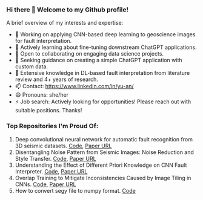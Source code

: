 ### Hi there 👋 Welcome to my Github profile!

A brief overview of my interests and expertise:

- 🔭 Working on applying CNN-based deep learning to geoscience images for fault interpretation.
- 🌱 Actively learning about fine-tuning downstream ChatGPT applications.
- 👯 Open to collaborating on engaging data science projects.
- 🤔 Seeking guidance on creating a simple ChatGPT application with custom data.
- 💬 Extensive knowledge in DL-based fault interpretation from literature review and 4+ years of research.
- 📫 Contact: https://www.linkedin.com/in/yu-an/
- 😄 Pronouns: she/her
- ⚡ Job search: Actively looking for opportunities! Please reach out with suitable positions. Thanks!


### Top Repositories I'm Proud Of:
1. Deep convolutional neural network for automatic fault recognition from 3D seismic datasets. [Code](https://github.com/anyuzoey/CNNforFaultInterpretation), [Paper URL](https://www.sciencedirect.com/science/article/pii/S0098300421000807)
2. Disentangling Noise Pattern from Seismic Images: Noise Reduction and Style Transfer. [Code](https://github.com/Magnomic/npt-code), [Paper URL](https://ieeexplore.ieee.org/document/9936622)
3. Understanding the Effect of Different Priori Knowledge on CNN Fault Interpreter. [Code](https://github.com/anyuzoey/pretrain), [Paper URL](https://ieeexplore.ieee.org/document/10043685)
4. Overlap Training to Mitigate Inconsistencies Caused by Image Tiling in CNNs. [Code](https://github.com/anyuzoey/Overlap-Training), [Paper URL](https://link.springer.com/chapter/10.1007/978-3-030-63799-6_3)
5. How to convert segy file to numpy format. [Code](https://github.com/anyuzoey/SEGY2NUMPY)

